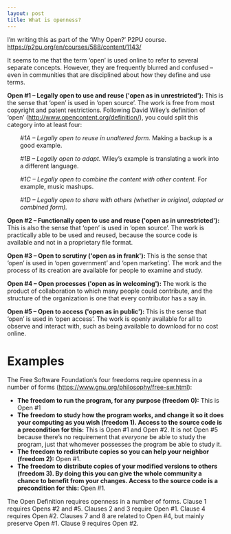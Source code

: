 ```yaml
---
layout: post
title: What is openness?
---
```


I’m writing this as part of the ‘Why Open?’ P2PU course. <a href="https://p2pu.org/en/courses/588/content/1143/">https://p2pu.org/en/courses/588/content/1143/</a>

It seems to me that the term ‘open’ is used online to refer to several separate concepts. However, they are frequently blurred and confused – even in communities that are disciplined about how they define and use terms.

<strong>Open #1 – Legally open to use and reuse ('open as in unrestricted'): </strong>This is the sense that ‘open’ is used in ‘open source’. The work is free from most copyright and patent restrictions. Following David Wiley’s definition of ‘open’ (<a href="http://www.opencontent.org/definition/">http://www.opencontent.org/definition/</a>), you could split this category into at least four:
<p style="padding-left:30px;"><i>#1A – Legally open to reuse in unaltered form.</i> Making a backup is a good example.</p>
<p style="padding-left:30px;"><i>#1B – Legally open to adapt.</i> Wiley’s example is translating a work into a different language.</p>
<p style="padding-left:30px;"><i>#1C – Legally open to combine the content with other content.</i> For example, music mashups.</p>
<p style="padding-left:30px;"><i>#1D – Legally open to share with others (whether in original, adapted or combined form).</i></p>
<strong>Open #2 – Functionally open to use and reuse ('open as in unrestricted'):</strong> This is also the sense that ‘open’ is used in ‘open source’. The work is practically able to be used and reused, because the source code is available and not in a proprietary file format.

<strong>Open #3 – Open to scrutiny ('open as in frank'): </strong>This is the sense that ‘open’ is used in ‘open government’ and ‘open marketing’. The work and the process of its creation are available for people to examine and study.

<strong>Open #4 – Open processes ('open as in welcoming'): </strong>The work is the product of collaboration to which many people could contribute, and the structure of the organization is one that every contributor has a say in.

<strong>Open #5 – Open to access ('open as in public'): </strong>This is the sense that ‘open’ is used in ‘open access’. The work is openly available for all to observe and interact with, such as being available to download for no cost online.
<h1>Examples</h1>
The Free Software Foundation’s four freedoms require openness in a number of forms (<a href="https://www.gnu.org/philosophy/free-sw.html">https://www.gnu.org/philosophy/free-sw.html</a>):
<ul>
	<li><strong>The freedom to run the program, for any purpose (freedom 0):</strong> This is Open #1 <b></b></li>
	<li><strong>The freedom to study how the program works, and change it so it does your computing as you wish (freedom 1). Access to the source code is a precondition for this:</strong> This is Open #1 and Open #2. It is not Open #5 because there’s no requirement that <i>everyone </i>be able to study the program, just that whomever possesses the program be able to study it.<b></b></li>
	<li><strong>The freedom to redistribute copies so you can help your neighbor (freedom 2):</strong> Open #1.<b></b></li>
	<li><strong>The freedom to distribute copies of your modified versions to others (freedom 3). By doing this you can give the whole community a chance to benefit from your changes. Access to the source code is a precondition for this: </strong>Open #1.<b></b></li>
</ul>
The Open Definition requires openness in a number of forms.  
Clause 1 requires Opens #2 and #5.  
Clauses 2 and 3 require Open #1.  
Clause 4 requires Open #2.  
Clauses 7 and 8 are related to Open #4, but mainly preserve Open #1.  
Clause 9 requires Open #2.
